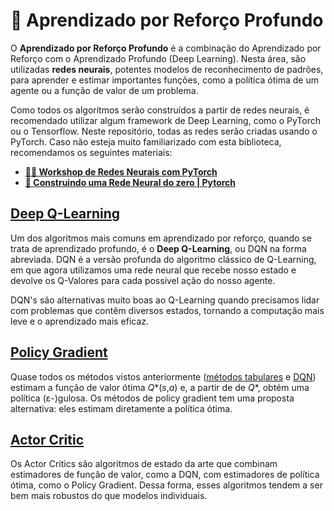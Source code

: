 # 🧠 Aprendizado por Reforço Profundo

O **Aprendizado por Reforço Profundo** é a combinação do Aprendizado por Reforço com o Aprendizado Profundo (Deep Learning). Nesta área, são utilizadas **redes neurais**, potentes modelos de reconhecimento de padrões, para aprender e estimar importantes funções, como a política ótima de um agente ou a função de valor de um problema.

Como todos os algoritmos serão construídos a partir de redes neurais, é recomendado utilizar algum framework de Deep Learning, como o PyTorch ou o Tensorflow. Neste repositório, todas as redes serão criadas usando o PyTorch. Caso não esteja muito familiarizado com esta biblioteca, recomendamos os seguintes materiais:

 - **[👨‍🏫 Workshop de Redes Neurais com PyTorch](https://www.youtube.com/watch?v=DVtp6TnZ-fc)**
 - **[📃 Construindo uma Rede Neural do zero | Pytorch](https://medium.com/turing-talks/construindo-uma-rede-neural-do-zero-pytorch-671ee06fbbe1)**

## [Deep Q-Learning](Deep%20Q-Learning)

Um dos algoritmos mais comuns em aprendizado por reforço, quando se trata de aprendizado profundo, é o **Deep Q-Learning**, ou DQN na forma abreviada. DQN é a versão profunda do algoritmo clássico de Q-Learning, em que agora utilizamos uma rede neural que recebe nosso estado e devolve os Q-Valores para cada possível ação do nosso agente.

DQN's são alternativas muito boas ao Q-Learning quando precisamos lidar com problemas que contêm diversos estados, tornando a computação mais leve e o aprendizado mais eficaz.

## [Policy Gradient](Policy%20Gradient)

Quase todos os métodos vistos anteriormente ([métodos tabulares](../Aprendizado%20por%20Reforço$20Clássico) e [DQN](#Deep%20Q-Learning)) estimam a função de valor ótima _Q_\*(_s_,_a_) e, a partir de de _Q_\*, obtém uma política (&epsilon;-)gulosa. Os métodos de policy gradient tem uma proposta alternativa: eles estimam diretamente a política ótima.

## [Actor Critic](Actor-Critic)

Os Actor Critics são algoritmos de estado da arte que combinam estimadores de função de valor, como a DQN, com estimadores de política ótima, como o Policy Gradient. Dessa forma, esses algoritmos tendem a ser bem mais robustos do que modelos individuais.
